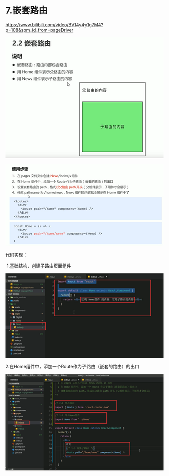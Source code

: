 

# 7.嵌套路由

https://www.bilibili.com/video/BV14y4y1g7M4?p=108&spm_id_from=pageDriver

![1629906304779](../../../.vuepress/public/images/1629906304779.png)



![1629906612525](../../../.vuepress/public/images/1629906612525.png)





代码实现：



​	1.基础结构，创建子路由页面组件

![1629906748558](../../../.vuepress/public/images/1629906748558.png)



2.在Home组件中，添加一个Route作为子路由（嵌套的路由）的出口

![1629906987277](../../../.vuepress/public/images/1629906987277.png)























